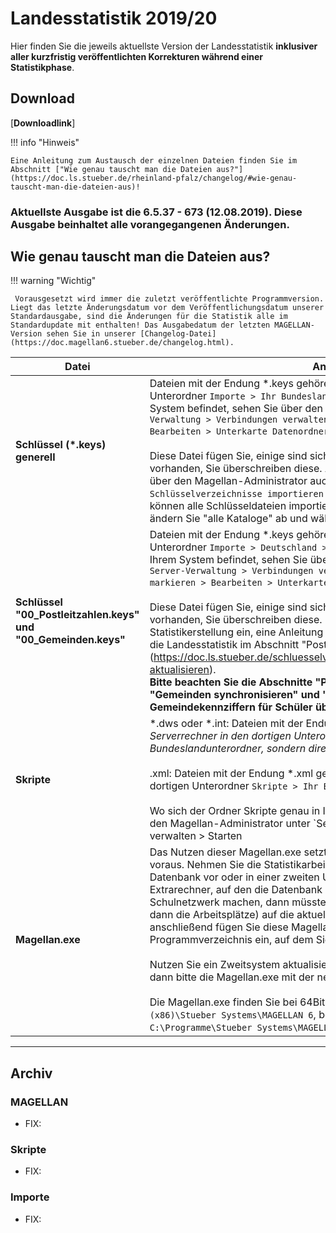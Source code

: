 # Landesstatistik 2019/20

Hier finden Sie die jeweils aktuellste Version der Landesstatistik **inklusiver aller kurzfristig veröffentlichten Korrekturen während einer Statistikphase**.

## Download

 [**Downloadlink**]

!!! info "Hinweis"

    Eine Anleitung zum Austausch der einzelnen Dateien finden Sie im Abschnitt ["Wie genau tauscht man die Dateien aus?"](https://doc.ls.stueber.de/rheinland-pfalz/changelog/#wie-genau-tauscht-man-die-dateien-aus)!

### Aktuellste Ausgabe ist die 6.5.37 - 673 (12.08.2019). Diese Ausgabe beinhaltet alle vorangegangenen Änderungen.

## Wie genau tauscht man die Dateien aus?

!!! warning "Wichtig"

     Vorausgesetzt wird immer die zuletzt veröffentlichte Programmversion. Liegt das letzte Änderungsdatum vor dem Veröffentlichungsdatum unserer Standardausgabe, sind die Änderungen für die Statistik alle im Standardupdate mit enthalten! Das Ausgabedatum der letzten MAGELLAN-Version sehen Sie in unserer [Changelog-Datei](https://doc.magellan6.stueber.de/changelog.html).

Datei|Anleitung
--|--
**Schlüssel (*.keys) generell**|Dateien mit der Endung *.keys gehören auf den Serverrechner in den dortigen Unterordner `Importe > Ihr Bundesland`. Wo sich dieser Ordner genau in Ihrem System befindet, sehen Sie über den Magellan-Administrator unter `Server-Verwaltung > Verbindungen verwalten > Starten > Verbindung markieren > Bearbeiten > Unterkarte Datenordner`. <br/><br/>Diese Datei fügen Sie, einige sind sicherlich davon bereits mit gleichem Namen vorhanden, Sie überschreiben diese. Anschließend lesen Sie die Schlüssel über den Magellan-Administrator auch ein, unter `Datenimporte > Schlüsselverzeichnisse importieren > Ihr Bundesland, Ihre Schulart`. Sie können alle Schlüsseldateien importieren oder auch nur eine Datei, dazu ändern Sie "alle Kataloge" ab und wählen gezielt die gewünschte Importdatei.
**Schlüssel "00_Postleitzahlen.keys" und "00_Gemeinden.keys"**|Dateien mit der Endung *.keys gehören auf den Serverrechner in den dortigen Unterordner `Importe > Deutschland > PLZ`. Wo sich dieser Ordner genau in Ihrem System befindet, sehen Sie über den Magellan-Administrator unter `Server-Verwaltung > Verbindungen verwalten > Starten > Verbindung markieren > Bearbeiten > Unterkarte Datenordner`.<br/><br/>Diese Datei fügen Sie, einige sind sicherlich davon bereits mit gleichem Namen vorhanden, Sie überschreiben diese. Bitte lesen Sie die Dateien vor der Statistikerstellung ein, eine Anleitung dazu finden Sie in der Dokumentation für die Landesstatistik im Abschnitt "Postleitzahlverzeichnisse aktualisieren" (https://doc.ls.stueber.de/schluesselverzeichnisse/#postleitzahlverzeichnisse-aktualisieren).<br>**Bitte beachten Sie die Abschnitte  "Postleitzahlverzeichnis importieren", "Gemeinden synchronisieren" und "Vollständigkeit der Gemeindekennziffern für Schüler überprüfen"!**
**Skripte**| *.dws oder *.int: Dateien mit der Endung *.dws oder *.int  gehören auf den Serverrechner in den dortigen Unterordner Skripte (Achtung: nicht in den Bundeslandunterordner, sondern direkt in den Skripteordner).<br/><br/>*.xml: Dateien mit der Endung *.xml gehören auf den Serverrechner in den dortigen Unterordner `Skripte > Ihr Bundesland`. <br/><br/>Wo sich der Ordner Skripte genau in Ihrem System befindet, sehen Sie über den Magellan-Administrator unter `Server-Verwaltung > Verbindungen verwalten > Starten|Verbindung markieren > Bearbeiten > Unterkarte Datenordner`.
**Magellan.exe**|Das Nutzen dieser Magellan.exe setzt mindestens die aktuellste Version voraus. Nehmen Sie die Statistikarbeiten in der Schule an der aktuellen Datenbank vor oder in einer zweiten Umgebung, also zum Beispiel auf einem Extrarechner, auf den die Datenbank übertragen wird? Wenn Sie es im Schulnetzwerk machen, dann müssten bitte die Rechner alle (erst der Server, dann die Arbeitsplätze) auf die aktuelle Version aktualisiert werden, anschließend fügen Sie diese Magellan.exe auf dem Rechner ins Programmverzeichnis ein, auf dem Sie die Statistik erstellen möchten.<br><br>Nutzen Sie ein Zweitsystem aktualisieren Sie diesen Rechner und ersetzen dann bitte die Magellan.exe mit der neuen Datei.<br/><br/>Die Magellan.exe finden Sie bei 64Bit-Betriebssystem unter `C:\Program Files (x86)\Stueber Systems\MAGELLAN 6`, bei einem 32 Bit Betriebssystem unter `C:\Programme\Stueber Systems\MAGELLAN 6`.

---

## Archiv

### MAGELLAN

* FIX:

### Skripte

* FIX:
  
### Importe

* FIX: